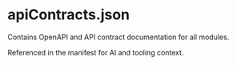 # apiContracts.json

Contains OpenAPI and API contract documentation for all modules.

Referenced in the manifest for AI and tooling context.